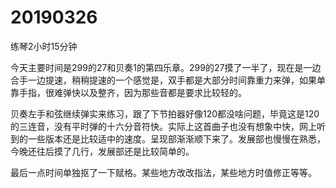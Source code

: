 # 20190326

练琴2小时15分钟

今天主要时间是299的27和贝奏1的第四乐章。299的27摸了一半了，现在是一边合手一边提速，稍稍提速的一个感觉是，双手都是大部分时间靠重力来弹，如果单靠手指，很难弹快以及整齐，因为那些音都是要求比较轻的。

贝奏左手和弦继续弹实来练习，跟了下节拍器好像120都没啥问题，毕竟这是120的三连音，没有平时弹的十六分音符快。实际上这首曲子也没有想象中快，网上听到的一些版本还是比较适中的速度。呈现部渐渐顺下来了。发展部也慢慢在熟悉，今晚还往后摸了几行，发展部还是比较简单的。

最后一点时间单独抠了一下赋格。某些地方改改指法，某些地方时值修正等等。
